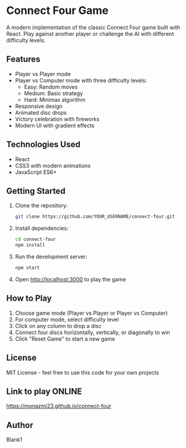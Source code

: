# Connect Four Game

A modern implementation of the classic Connect Four game built with React. Play against another player or challenge the AI with different difficulty levels.

## Features

- Player vs Player mode
- Player vs Computer mode with three difficulty levels:
  - Easy: Random moves
  - Medium: Basic strategy
  - Hard: Minimax algorithm
- Responsive design
- Animated disc drops
- Victory celebration with fireworks
- Modern UI with gradient effects

## Technologies Used

- React
- CSS3 with modern animations
- JavaScript ES6+

## Getting Started

1. Clone the repository:
   ```bash
   git clone https://github.com/YOUR_USERNAME/connect-four.git
   ```

2. Install dependencies:
   ```bash
   cd connect-four
   npm install
   ```

3. Run the development server:
   ```bash
   npm start
   ```

4. Open [http://localhost:3000](http://localhost:3000) to play the game

## How to Play

1. Choose game mode (Player vs Player or Player vs Computer)
2. For computer mode, select difficulty level
3. Click on any column to drop a disc
4. Connect four discs horizontally, vertically, or diagonally to win
5. Click "Reset Game" to start a new game

## License

MIT License - feel free to use this code for your own projects

## Link to play ONLINE

https://monazmi23.github.io/connect-four

## Author

Blank1

